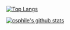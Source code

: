 [![Top Langs](https://github-readme-stats.vercel.app/api/top-langs/?username=csphile)](https://github.com/anuraghazra/github-readme-stats)

[![csphile's github stats](https://github-readme-stats.vercel.app/api?username=csphile&show_icons=true&theme=tokyonight)](https://github.com/anuraghazra/github-readme-stats)
